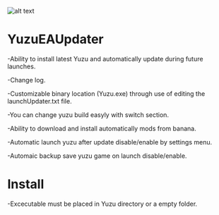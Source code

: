 ![alt text](https://i.ibb.co/zbdG3Qz/Sans-titre.png)

# YuzuEAUpdater
-Ability to install latest Yuzu and automatically update during future launches.

-Change log.

-Customizable binary location (Yuzu.exe) through use of editing the launchUpdater.txt file.

-You can change yuzu build easyly with switch section.
 
-Ability to download and install automatically mods from banana.

-Automatic launch yuzu after update disable/enable by settings menu.

-Automaic backup save yuzu game on launch disable/enable. 


# Install
 -Excecutable must be placed in Yuzu directory or a empty folder.
 

